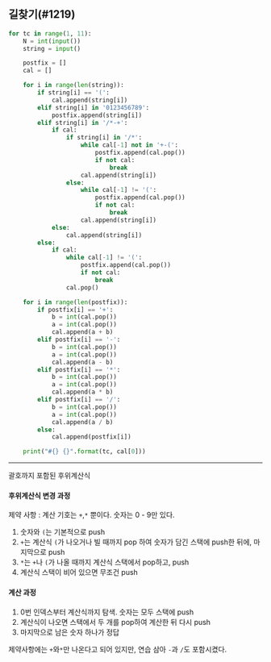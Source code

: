 ## 길찾기(#1219)

```python
for tc in range(1, 11):
    N = int(input())
    string = input()

    postfix = []
    cal = []

    for i in range(len(string)):
        if string[i] == '(':
            cal.append(string[i])
        elif string[i] in '0123456789':
            postfix.append(string[i])
        elif string[i] in '/*-+':
            if cal:
                if string[i] in '/*':
                    while cal[-1] not in '+-(':
                        postfix.append(cal.pop())
                        if not cal:
                            break
                    cal.append(string[i])
                else:
                    while cal[-1] != '(':
                        postfix.append(cal.pop())
                        if not cal:
                            break
                    cal.append(string[i])
            else:
                cal.append(string[i])
        else:
            if cal:
                while cal[-1] != '(':
                    postfix.append(cal.pop())
                    if not cal:
                        break
                cal.pop()

    for i in range(len(postfix)):
        if postfix[i] == '+':
            b = int(cal.pop())
            a = int(cal.pop())
            cal.append(a + b)
        elif postfix[i] == '-':
            b = int(cal.pop())
            a = int(cal.pop())
            cal.append(a - b)
        elif postfix[i] == '*':
            b = int(cal.pop())
            a = int(cal.pop())
            cal.append(a * b)
        elif postfix[i] == '/':
            b = int(cal.pop())
            a = int(cal.pop())
            cal.append(a / b)
        else:
            cal.append(postfix[i])

    print("#{} {}".format(tc, cal[0]))
```

---

괄호까지 포함된 후위계산식



#### 후위계산식 변경 과정

제약 사항 : 계산 기호는 `+`,`*` 뿐이다. 숫자는 0 - 9만 있다.

1. 숫자와 ``(``는 기본적으로 push
2. `+`는 계산식 ``(``가 나오거나 빌 때까지 pop 하여 숫자가 담긴 스택에 push한 뒤에, 마지막으로 push
3. `*`는 `+`나 ``(``가 나올 때까지  계산식 스택에서 pop하고, push
4. 계산식 스택이 비어 있으면 무조건 push

#### 계산 과정

1. 0번 인덱스부터 계산식까지 탐색. 숫자는 모두 스택에 push
2. 계산식이 나오면 스택에서 두 개를 pop하여 계산한 뒤 다시 push
3. 마지막으로 남은 숫자 하나가 정답



제약사항에는 ``+``와``*``만 나온다고 되어 있지만, 연습 삼아 ``-``과 ``/``도 포함시켰다.
